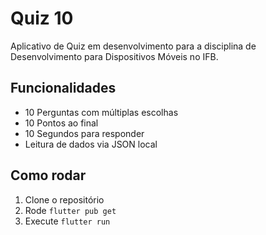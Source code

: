 # Quiz 10

Aplicativo de Quiz em desenvolvimento para a disciplina de Desenvolvimento para Dispositivos Móveis no IFB.

## Funcionalidades
- 10 Perguntas com múltiplas escolhas
- 10 Pontos ao final
- 10 Segundos para responder
- Leitura de dados via JSON local

## Como rodar
1. Clone o repositório
2. Rode `flutter pub get`
3. Execute `flutter run`
